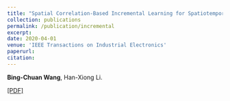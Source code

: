 ```yaml
---
title: "Spatial Correlation-Based Incremental Learning for Spatiotemporal Modeling of Battery Thermal Process"
collection: publications
permalink: /publication/incremental
excerpt: 
date: 2020-04-01
venue: 'IEEE Transactions on Industrial Electronics'
paperurl: 
citation: 
---
```

__Bing-Chuan Wang__, Han-Xiong Li.

[\[PDF\]](http://bingchuanwang.github.io/files/incremental.pdf)
